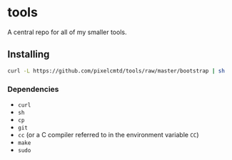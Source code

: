 # tools

A central repo for all of my smaller tools.

## Installing

```sh
curl -L https://github.com/pixelcmtd/tools/raw/master/bootstrap | sh
```

### Dependencies

- `curl`
- `sh`
- `cp`
- `git`
- `cc` (or a C compiler referred to in the environment variable `CC`)
- `make`
- `sudo`
